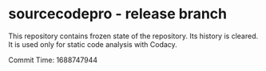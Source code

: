 # sourcecodepro - release branch

This repository contains frozen state of the repository.
Its history is cleared. It is used only for static code
analysis with Codacy.

Commit Time: 1688747944